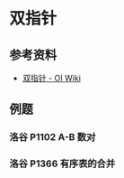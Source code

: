 # 双指针

## 参考资料

- [双指针 - OI Wiki](https://oi-wiki.org/misc/two-pointer/)

## 例题

### 洛谷 P1102 A-B 数对

<Problem id="P1102" />

### 洛谷 P1366 有序表的合并

<Problem id="P1366" />
